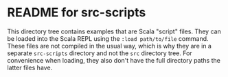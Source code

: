 # README for src-scripts

This directory tree contains examples that are Scala "script" files. They can be loaded into the Scala REPL using the `:load path/to/file` command. These files are not compiled in the usual way, which is why they are in a separate `src-scripts` directory and not the `src` directory tree. For convenience when loading, they also don't have the full directory paths the latter files have.

